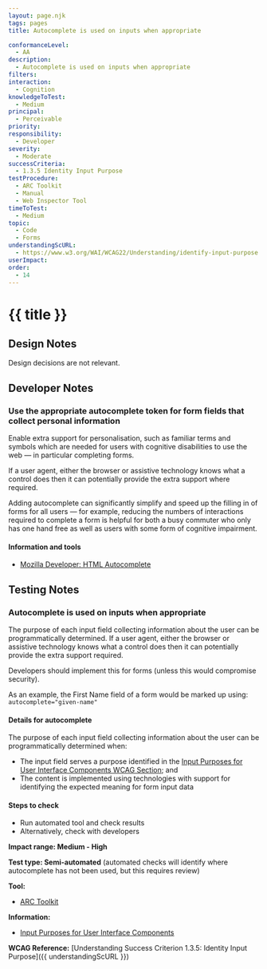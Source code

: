 ```yaml
---
layout: page.njk
tags: pages
title: Autocomplete is used on inputs when appropriate

conformanceLevel:
  - AA
description:
  - Autocomplete is used on inputs when appropriate
filters:
interaction:
  - Cognition
knowledgeToTest:
  - Medium
principal:
  - Perceivable
priority:
responsibility:
  - Developer
severity:
  - Moderate
successCriteria:
  - 1.3.5 Identity Input Purpose
testProcedure:
  - ARC Toolkit
  - Manual
  - Web Inspector Tool
timeToTest:
  - Medium
topic:
  - Code
  - Forms
understandingScURL:
  - https://www.w3.org/WAI/WCAG22/Understanding/identify-input-purpose
userImpact:
order:
  - 14
---
```


# {{ title }}

## Design Notes

Design decisions are not relevant.

## Developer Notes

### Use the appropriate autocomplete token for form fields that collect personal information

Enable extra support for personalisation, such as familiar terms and symbols which are needed for users with cognitive disabilities to use the web — in particular completing forms.

If a user agent, either the browser or assistive technology knows what a control does then it can potentially provide the extra support where required.

Adding autocomplete can significantly simplify and speed up the filling in of forms for all users — for example, reducing the numbers of interactions required to complete a form is helpful for both a busy commuter who only has one hand free as well as users with some form of cognitive impairment.

#### Information and tools

- [Mozilla Developer: HTML Autocomplete](https://developer.mozilla.org/en-US/docs/Web/HTML/Attributes/autocomplete)

## Testing Notes

### Autocomplete is used on inputs when appropriate

The purpose of each input field collecting information about the user can be programmatically determined.  If a user agent, either the browser or assistive technology knows what a control does then it can potentially provide the extra support required.

Developers should implement this for forms (unless this would compromise security).

As an example, the First Name field of a form would be marked up using: `autocomplete="given-name"`

#### Details for autocomplete

The purpose of each input field collecting information about the user can be programmatically determined when:

- The input field serves a purpose identified in the [Input Purposes for User Interface Components WCAG Section](https://www.w3.org/TR/WCAG22/#input-purposes); and
- The content is implemented using technologies with support for identifying the expected meaning for form input data

#### Steps to check

- Run automated tool and check results
- Alternatively, check with developers

**Impact range: Medium - High**

**Test type: Semi-automated** (automated checks will identify where autocomplete has not been used, but this requires review)

**Tool:**

- [ARC Toolkit](https://www.paciellogroup.com/toolkit/)

**Information:**

- [Input Purposes for User Interface Components](https://www.w3.org/TR/WCAG22/#input-purposes)

**WCAG Reference:** [Understanding Success Criterion 1.3.5: Identity Input Purpose]({{ understandingScURL }})
